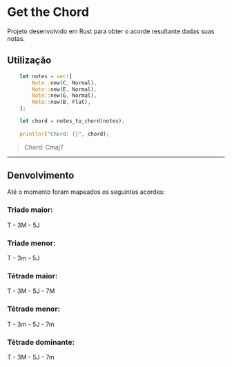 # Get the Chord
Projeto desenvolvido em Rust para obter o acorde resultante dadas suas notas.

## Utilização
```rust
    let notes = vec![
        Note::new(C, Normal),
        Note::new(E, Normal),
        Note::new(G, Normal),
        Note::new(B, Flat),
    ];

    let chord = notes_to_chord(notes);
    
    println!("Chord: {}", chord);
```

>  Chord: Cmaj7

---

## Denvolvimento
Até o momento foram mapeados os seguintes acordes:


### Triade maior: 
T - 3M - 5J

### Triade menor: 
T - 3m - 5J

### Tétrade maior: 
T - 3M - 5J - 7M

### Tétrade menor: 
T - 3m - 5J - 7m

### Tétrade dominante: 
T - 3M - 5J - 7m
